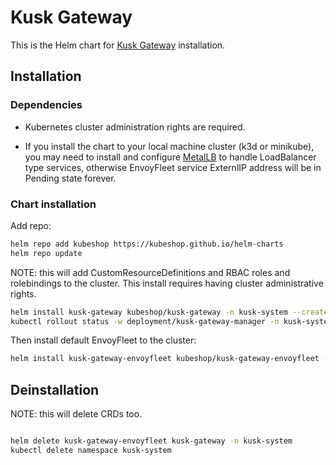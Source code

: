 # Kusk Gateway

This is the Helm chart for [Kusk Gateway](https://github.com/kubeshop/kusk-gateway) installation.

## Installation

### Dependencies

* Kubernetes cluster administration rights are required.

* If you install the chart to your local machine cluster (k3d or minikube), you may need to install and configure [MetalLB](https://metallb.universe.tf/) to handle LoadBalancer type services,
otherwise EnvoyFleet service ExternlIP address will be in Pending state forever.

### Chart installation

Add repo:

```sh
helm repo add kubeshop https://kubeshop.github.io/helm-charts
helm repo update

```

NOTE: this will add CustomResourceDefinitions and RBAC roles and rolebindings to the cluster.
This install requires having cluster administrative rights.

```sh
helm install kusk-gateway kubeshop/kusk-gateway -n kusk-system --create-namespace
kubectl rollout status -w deployment/kusk-gateway-manager -n kusk-system
```

Then install default EnvoyFleet to the cluster:

```sh
helm install kusk-gateway-envoyfleet kubeshop/kusk-gateway-envoyfleet -n kusk-system
```

## Deinstallation

NOTE: this will delete CRDs too.

```sh

helm delete kusk-gateway-envoyfleet kusk-gateway -n kusk-system
kubectl delete namespace kusk-system

```
